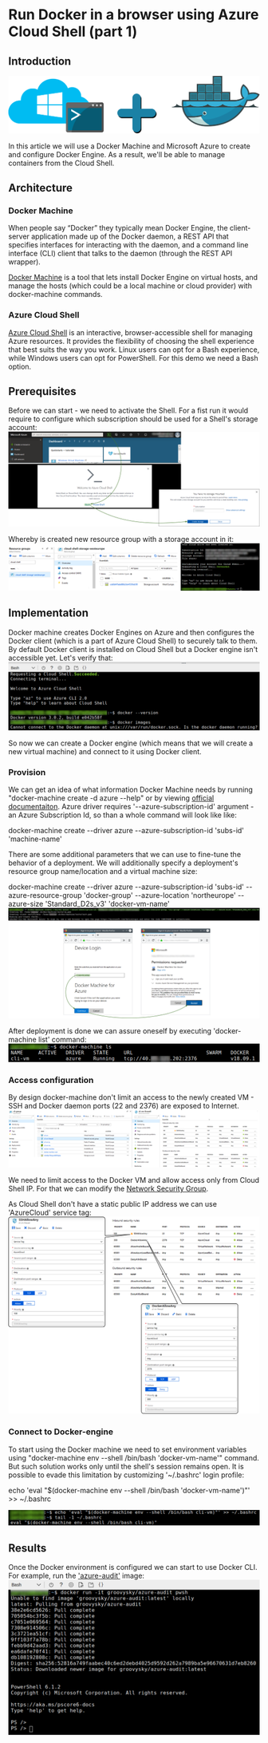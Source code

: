 # Run Docker in a browser using Azure Cloud Shell (part 1)

## Introduction
![](/images/docker-azure-cli/arch.png)

In this article we will use a Docker Machine and Microsoft Azure to create and configure Docker Engine. As a result, we'll be able to manage containers from the Cloud Shell. 

## Architecture

### Docker Machine

When people say “Docker” they typically mean Docker Engine, the client-server application made up of the Docker daemon, a REST API that specifies interfaces for interacting with the daemon, and a command line interface (CLI) client that talks to the daemon (through the REST API wrapper). 

[Docker Machine](https://docs.docker.com/machine/overview/) is a tool that lets install Docker Engine on virtual hosts, and manage the hosts (which could be a local machine or cloud provider) with docker-machine commands. 

### Azure Cloud Shell
[Azure Cloud Shell](https://docs.microsoft.com/en-us/azure/cloud-shell/overview) is an interactive, browser-accessible shell for managing Azure resources. It provides the flexibility of choosing the shell experience that best suits the way you work. Linux users can opt for a Bash experience, while Windows users can opt for PowerShell. For this demo we need a Bash option.

## Prerequisites
Before we can start - we need to activate the Shell. For a fist run it would require to configure which subscription should be used for a Shell's storage account:
![](/images/docker-azure-cli/shell_init.png)

Whereby is created new resource group with a storage account in it:
![](/images/docker-azure-cli/shell_init_result.png)

## Implementation

Docker machine creates Docker Engines on Azure and then configures the Docker client (which is a part of Azure Cloud Shell) to securely talk to them. By default Docker client is installed on Cloud Shell but a Docker engine isn't accessible yet. Let's verify that: 
![](/images/docker-azure-cli/docker_run_err.png)

So now we can create a Docker engine (which means that we will create a new virtual machine) and connect to it using Docker client.

### Provision
We can get an idea of what information Docker Machine needs by running "docker-machine create -d azure --help" or by viewing 
[official documentaiton](https://docs.docker.com/machine/drivers/azure/). Azure driver requires '--azure-subscription-id' argument - an Azure Subscription Id, so than a whole command will look like like:

docker-machine create --driver azure --azure-subscription-id 'subs-id' 'machine-name'

There are some additional parameters that we can use to fine-tune the behavior of a deployment. We will additionally specify a deployment's resource group name/location and a virtual machine size:

docker-machine create --driver azure --azure-subscription-id 'subs-id' --azure-resource-group 'docker-group' --azure-location 'northeurope' --azure-size 'Standard_D2s_v3' 'docker-vm-name'
![](/images/docker-azure-cli/docker_machine_create.png)

After deployment is done we can assure oneself by executing 'docker-machine list' command:
![](/images/docker-azure-cli/get_docker_machine_list.png)

### Access configuration

By design docker-machine don't limit an access to the newly created VM - SSH and Docker daemon ports (22 and 2376) are exposed to Internet. 
![](/images/docker-azure-cli/docker_vm_nsg.png)

We need to limit access to the Docker VM and allow access only from Cloud Shell IP. For that we can modify the [Network Security Group](https://docs.microsoft.com/en-us/azure/virtual-network/manage-network-security-group#work-with-security-rules).

As Cloud Shell don't have a static public IP address we can use 'AzureCloud' service tag:
![](/images/docker-azure-cli/docker_vm_nsg_new.png)

### Connect to Docker-engine

To start using the Docker machine we need to set environment variables using "docker-machine env --shell /bin/bash 'docker-vm-name'" command. But such solution works only until the shell's session remains open. It is possible to evade this limitation by customizing '~/.bashrc' login profile:

echo 'eval "$(docker-machine env --shell /bin/bash 'docker-vm-name')"' >> ~/.bashrc

![](/images/docker-azure-cli/docker_machine_env_startup.png)

## Results
Once the Docker environment is configured we can start to use Docker CLI. For example, run the ['azure-audit'](https://hub.docker.com/r/groovysky/azure-audit) image:
![](/images/docker-azure-cli/docker_first_run.png)
